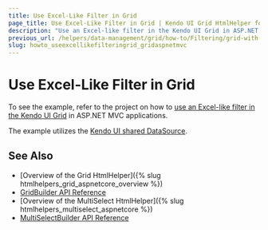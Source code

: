 ```yaml
---
title: Use Excel-Like Filter in Grid
page_title: Use Excel-Like Filter in Grid | Kendo UI Grid HtmlHelper for ASP.NET MVC
description: "Use an Excel-like filter in the Kendo UI Grid in ASP.NET MVC applications."
previous_url: /helpers/data-management/grid/how-to/Filtering/grid-with-excel-like-filter
slug: howto_useexcellikefilteringrid_gridaspnetmvc
---
```


# Use Excel-Like Filter in Grid

To see the example, refer to the project on how to [use an Excel-like filter in the Kendo UI Grid](https://github.com/telerik/ui-for-aspnet-mvc-examples/tree/master/grid/grid-with-excel-like-filter) in ASP.NET MVC applications.

The example utilizes the [Kendo UI shared DataSource](http://demos.telerik.com/aspnet-mvc/datasource/shared-datasource).

## See Also

* [Overview of the Grid HtmlHelper]({% slug htmlhelpers_grid_aspnetcore_overview %})
* [GridBuilder API Reference](http://docs.telerik.com/aspnet-mvc/api/Kendo.Mvc.UI.Fluent/GridBuilder)
* [Overview of the MultiSelect HtmlHelper]({% slug htmlhelpers_multiselect_aspnetcore %})
* [MultiSelectBuilder API Reference](http://docs.telerik.com/kendo-ui/aspnet-mvc/api/Kendo.Mvc.UI.Fluent/MultiSelectBuilder)


